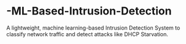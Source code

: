 # -ML-Based-Intrusion-Detection
A lightweight, machine learning-based Intrusion Detection System to classify network traffic and detect attacks like DHCP Starvation.
